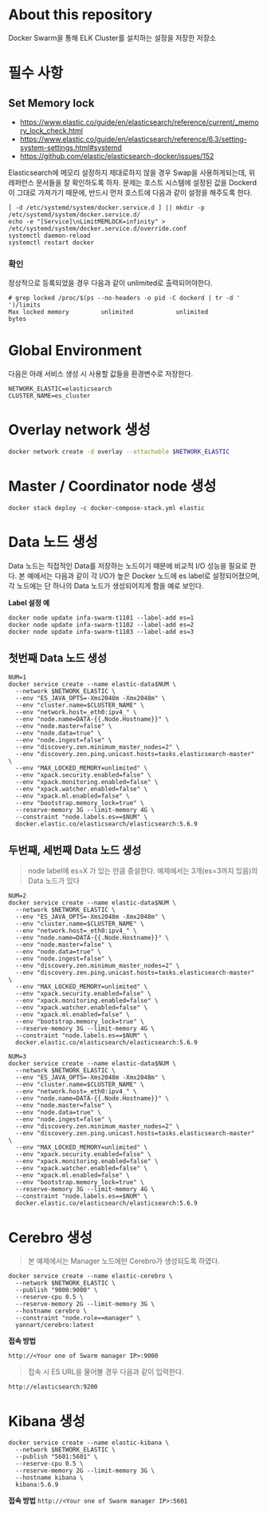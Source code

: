 # About this repository
Docker Swarm을 통해 ELK Cluster를 설치하는 설정을 저장한 저장소

# 필수 사항

## Set Memory lock
- https://www.elastic.co/guide/en/elasticsearch/reference/current/_memory_lock_check.html
- https://www.elastic.co/guide/en/elasticsearch/reference/6.3/setting-system-settings.html#systemd
- https://github.com/elastic/elasticsearch-docker/issues/152

Elasticsearch에 메모리 설정하지 제대로하지 않을 경우 Swap을 사용하게되는데, 위 레퍼런스 문서들을 잘 확인하도록 하자.
문제는 호스트 시스템에 설정된 값을 Dockerd이 그대로 가져가기 때문에, 반드시 먼저 호스트에 다음과 같이 설정을 해주도록 한다.

```
[ -d /etc/systemd/system/docker.service.d ] || mkdir -p /etc/systemd/system/docker.service.d/
echo -e "[Service]\nLimitMEMLOCK=infinity" > /etc/systemd/system/docker.service.d/override.conf
systemctl daemon-reload
systemctl restart docker
```

### 확인
정상적으로 등록되었을 경우 다음과 같이 unlimited로 출력되어야한다.
```
# grep locked /proc/$(ps --no-headers -o pid -C dockerd | tr -d ' ')/limits
Max locked memory         unlimited            unlimited            bytes
```

# Global Environment
다음은 아래 서비스 생성 시 사용할 값들을 환경변수로 저장한다.
```
NETWORK_ELASTIC=elasticsearch
CLUSTER_NAME=es_cluster
```

# Overlay network 생성

```bash
docker network create -d overlay --attachable $NETWORK_ELASTIC
```

# Master / Coordinator node 생성

```
docker stack deploy -c docker-compose-stack.yml elastic
```

# Data 노드 생성
Data 노드는 직접적인 Data를 저장하는 노드이기 때문에 비교적 I/O 성능을 필요로 한다.
본 예에서는 다음과 같이 각 I/O가 높은 Docker 노드에 es label로 설정되어졌으며, 각 노드에는 단 하나의 Data 노드가 생성되어지게 함을 예로 보인다.

**Label 설정 예**
```
docker node update infa-swarm-t1101 --label-add es=1
docker node update infa-swarm-t1102 --label-add es=2
docker node update infa-swarm-t1103 --label-add es=3
```

## 첫번째 Data 노드 생성
```
NUM=1
docker service create --name elastic-data$NUM \
  --network $NETWORK_ELASTIC \
  --env "ES_JAVA_OPTS=-Xms2048m -Xmx2048m" \
  --env "cluster.name=$CLUSTER_NAME" \
  --env "network.host=_eth0:ipv4_" \
  --env "node.name=DATA-{{.Node.Hostname}}" \
  --env "node.master=false" \
  --env "node.data=true" \
  --env "node.ingest=false" \
  --env "discovery.zen.minimum_master_nodes=2" \
  --env "discovery.zen.ping.unicast.hosts=tasks.elasticsearch-master" \
  --env "MAX_LOCKED_MEMORY=unlimited" \
  --env "xpack.security.enabled=false" \
  --env "xpack.monitoring.enabled=false" \
  --env "xpack.watcher.enabled=false" \
  --env "xpack.ml.enabled=false" \
  --env "bootstrap.memory_lock=true" \
  --reserve-memory 3G --limit-memory 4G \
  --constraint "node.labels.es==$NUM" \
  docker.elastic.co/elasticsearch/elasticsearch:5.6.9
```

## 두번째, 세번째 Data 노드 생성
> node label에 es=X 가 있는 만큼 증설한다. 예제에서는 3개(es=3까지 있음)의 Data 노드가 있다

```
NUM=2
docker service create --name elastic-data$NUM \
  --network $NETWORK_ELASTIC \
  --env "ES_JAVA_OPTS=-Xms2048m -Xmx2048m" \
  --env "cluster.name=$CLUSTER_NAME" \
  --env "network.host=_eth0:ipv4_" \
  --env "node.name=DATA-{{.Node.Hostname}}" \
  --env "node.master=false" \
  --env "node.data=true" \
  --env "node.ingest=false" \
  --env "discovery.zen.minimum_master_nodes=2" \
  --env "discovery.zen.ping.unicast.hosts=tasks.elasticsearch-master" \
  --env "MAX_LOCKED_MEMORY=unlimited" \
  --env "xpack.security.enabled=false" \
  --env "xpack.monitoring.enabled=false" \
  --env "xpack.watcher.enabled=false" \
  --env "xpack.ml.enabled=false" \
  --env "bootstrap.memory_lock=true" \
  --reserve-memory 3G --limit-memory 4G \
  --constraint "node.labels.es==$NUM" \
  docker.elastic.co/elasticsearch/elasticsearch:5.6.9

NUM=3
docker service create --name elastic-data$NUM \
  --network $NETWORK_ELASTIC \
  --env "ES_JAVA_OPTS=-Xms2048m -Xmx2048m" \
  --env "cluster.name=$CLUSTER_NAME" \
  --env "network.host=_eth0:ipv4_" \
  --env "node.name=DATA-{{.Node.Hostname}}" \
  --env "node.master=false" \
  --env "node.data=true" \
  --env "node.ingest=false" \
  --env "discovery.zen.minimum_master_nodes=2" \
  --env "discovery.zen.ping.unicast.hosts=tasks.elasticsearch-master" \
  --env "MAX_LOCKED_MEMORY=unlimited" \
  --env "xpack.security.enabled=false" \
  --env "xpack.monitoring.enabled=false" \
  --env "xpack.watcher.enabled=false" \
  --env "xpack.ml.enabled=false" \
  --env "bootstrap.memory_lock=true" \
  --reserve-memory 3G --limit-memory 4G \
  --constraint "node.labels.es==$NUM" \
  docker.elastic.co/elasticsearch/elasticsearch:5.6.9
```

# Cerebro 생성
> 본 예제에서는 Manager 노드에만 Cerebro가 생성되도록 하였다.

```
docker service create --name elastic-cerebro \
  --network $NETWORK_ELASTIC \
  --publish "9000:9000" \
  --reserve-cpu 0.5 \
  --reserve-memory 2G --limit-memory 3G \
  --hostname cerebro \
  --constraint "node.role==manager" \
  yannart/cerebro:latest
```

**접속 방법**

```http://<Your one of Swarm manager IP>:9000```

> 접속 시 ES URL을 물어볼 경우 다음과 같이 입력한다.

```http://elasticsearch:9200```


# Kibana 생성
```
docker service create --name elastic-kibana \
  --network $NETWORK_ELASTIC \
  --publish "5601:5601" \
  --reserve-cpu 0.5 \
  --reserve-memory 2G --limit-memory 3G \
  --hostname kibana \
  kibana:5.6.9
```
**접속 방법**
```http://<Your one of Swarm manager IP>:5601```


